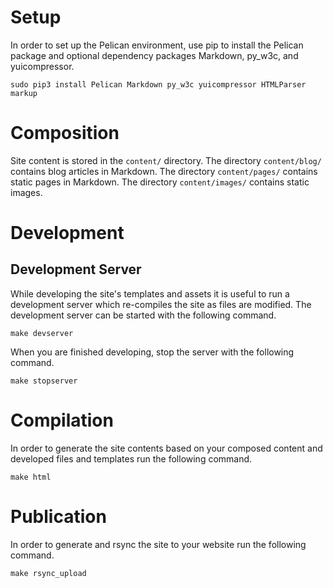 # Setup
In order to set up the Pelican environment, use pip to install the Pelican package and optional dependency packages Markdown, py_w3c, and yuicompressor.

```
sudo pip3 install Pelican Markdown py_w3c yuicompressor HTMLParser markup
```

# Composition
Site content is stored in the ```content/``` directory. The directory ```content/blog/``` contains blog articles in Markdown. The directory ```content/pages/``` contains static pages in Markdown. The directory ```content/images/``` contains static images.

# Development
## Development Server
While developing the site's templates and assets it is useful to run a development server which re-compiles the site as files are modified. The development server can be started with the following command.
```
make devserver
```
When you are finished developing, stop the server with the following command.
```
make stopserver
```

# Compilation
In order to generate the site contents based on your composed content and developed files and templates run the following command.
```
make html
```

# Publication
In order to generate and rsync the site to your website run the following command.
```
make rsync_upload
```
